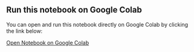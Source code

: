 ## Run this notebook on Google Colab

You can open and run this notebook directly on Google Colab by clicking the link below:

[Open Notebook on Google Colab](https://colab.research.google.com/drive/1NEntx0GpOo8jMTRRe4wkJfpU6io8e49u?usp=sharing)
